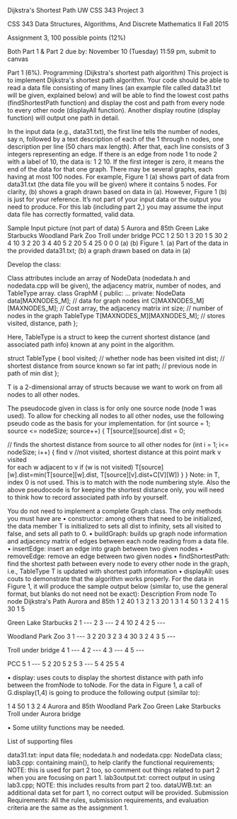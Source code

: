 
Dijkstra's Shortest Path UW CSS 343 Project 3

CSS 343 Data Structures, Algorithms, And Discrete Mathematics II Fall 2015

Assignment 3, 100 possible points (12%)

Both Part 1 & Part 2 due by: November 10 (Tuesday) 11:59 pm, submit to canvas

Part 1 (6%). Programming (Dijkstra's shortest path algorithm) This project is to implement Dijkstra's shortest path algorithm. Your code should be able to read a data file consisting of many lines (an example file called data31.txt will be given, explained below) and will be able to find the lowest cost paths (findShortestPath function) and display the cost and path from every node to every other node (displayAll function). Another display routine (display function) will output one path in detail.

In the input data (e.g., data31.txt), the first line tells the number of nodes, say n, followed by a text description of each of the 1 through n nodes, one description per line (50 chars max length). After that, each line consists of 3 integers representing an edge. If there is an edge from node 1 to node 2 with a label of 10, the data is: 1 2 10. If the first integer is zero, it means the end of the data for that one graph. There may be several graphs, each having at most 100 nodes. For example, Figure 1 (a) shows part of data from data31.txt (the data file you will be given) where it contains 5 nodes. For clarity, (b) shows a graph drawn based on data in (a). However, Figure 1 (b) is just for your reference. It’s not part of your input data or the output you need to produce. For this lab (including part 2,) you may assume the input data file has correctly formatted, valid data.

Sample Input picture (not part of data) 5
Aurora and 85th Green Lake Starbucks
Woodland Park Zoo Troll under bridge PCC 1 2 50 1 3 20 1 5 30 2 4 10 3 2 20 3 4 40 5 2 20 5 4 25 0 0 0 (a) (b) Figure 1. (a) Part of the data in the provided data31.txt; (b) a graph drawn based on data in (a)

Develop the class:

Class attributes include an array of NodeData (nodedata.h and nodedata.cpp will be given), the adjacency matrix, number of nodes, and TableType array.
class GraphM {
public: ... private: NodeData data[MAXNODES_M]; // data for graph nodes int C[MAXNODES_M][MAXNODES_M]; // Cost array, the adjacency matrix int size; // number of nodes in the graph TableType T[MAXNODES_M][MAXNODES_M]; // stores visited, distance, path };

Here, TableType is a struct to keep the current shortest distance (and associated path info) known at any point in the algorithm.

struct TableType { bool visited; // whether node has been visited int dist; // shortest distance from source known so far int path; // previous node in path of min dist };

T is a 2-dimensional array of structs because we want to work on from all nodes to all other nodes.

The pseudocode given in class is for only one source node (node 1 was used). To allow for checking all nodes to all other nodes, use the following pseudo code as the basis for your implementation.
for (int source = 1; source <= nodeSize; source++) { T[source][source].dist = 0;

  // finds the shortest distance from source to all other nodes
  for (int i = 1; i<= nodeSize; i++) {
     find v //not visited, shortest distance at this point
     mark v visited  
     for each w adjacent to v
       if (w is not visited)
        T[source][w].dist=min(T[source][w].dist, T[source][v].dist+C[V][W]) 
  }
} Note: in T, index 0 is not used. This is to match with the node numbering style. Also the above pseudocode is for keeping the shortest distance only, you will need to think how to record associated path info by yourself.

You do not need to implement a complete Graph class. The only methods you must have are • constructor: among others that need to be initialized, the data member T is initialized to sets all dist to infinity, sets all visited to false, and sets all path to 0. • buildGraph: builds up graph node information and adjacency matrix of edges between each node reading from a data file. • insertEdge: insert an edge into graph between two given nodes • removeEdge: remove an edge between two given nodes • findShortestPath: find the shortest path between every node to every other node in the graph, i.e., TableType T is updated with shortest path information • displayAll: uses couts to demonstrate that the algorithm works properly. For the data in Figure 1, it will produce the sample output below (similar to, use the general format, but blanks do not need not be exact):
Description From node To node Dijkstra's Path
Aurora and 85th 1 2 40 1 3 2
1 3 20 1 3
1 4 50 1 3 2 4 1 5 30 1 5

Green Lake Starbucks 2 1 --- 2 3 --- 2 4 10 2 4
2 5 ---

Woodland Park Zoo 3 1 --- 3 2 20 3 2
3 4 30 3 2 4 3 5 ---

Troll under bridge 4 1 --- 4 2 --- 4 3 --- 4 5 ---

PCC 5 1 --- 5 2 20 5 2 5 3 --- 5 4 25 5 4

• display: uses couts to display the shortest distance with path info between the fromNode to toNode. For the data in Figure 1, a call of G.display(1,4) is going to produce the following output (similar to):

1 4 50 1 3 2 4 Aurora and 85th Woodland Park Zoo Green Lake Starbucks Troll under Aurora bridge

• Some utility functions may be needed.

List of supporting files

data31.txt: input data file;
nodedata.h and nodedata.cpp: NodeData class;
lab3.cpp: containing main(), to help clarify the functional requirements; NOTE: this is used for part 2 too, so comment out things related to part 2 when you are focusing on part 1.
lab3output.txt: correct output in using lab3.cpp; NOTE: this includes results from part 2 too.
dataUWB.txt: an additional data set for part 1, no correct output will be provided.
Submission Requirements: All the rules, submission requirements, and evaluation criteria are the same as the assignment 1.
